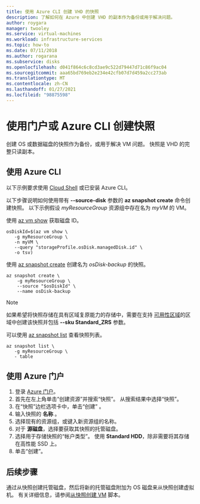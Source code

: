 ```yaml
---
title: 使用 Azure CLI 创建 VHD 的快照
description: 了解如何在 Azure 中创建 VHD 的副本作为备份或用于解决问题。
author: roygara
manager: twooley
ms.service: virtual-machines
ms.workload: infrastructure-services
ms.topic: how-to
ms.date: 07/11/2018
ms.author: rogarana
ms.subservice: disks
ms.openlocfilehash: d041f864c6c8cd3ae9c522d79447d71c86f9ac04
ms.sourcegitcommit: aaa65bd769eb2e234e42cfb07d7d459a2cc273ab
ms.translationtype: MT
ms.contentlocale: zh-CN
ms.lasthandoff: 01/27/2021
ms.locfileid: "98875598"
---
```

# <a name="create-a-snapshot-using-the-portal-or-azure-cli"></a>使用门户或 Azure CLI 创建快照

创建 OS 或数据磁盘的快照作为备份，或用于解决 VM 问题。 快照是 VHD 的完整只读副本。 

## <a name="use-azure-cli"></a>使用 Azure CLI 

以下示例要求使用 [Cloud Shell](https://shell.azure.com/bash) 或已安装 Azure CLI。

以下步骤说明如何使用带有 **--source-disk** 参数的 **az snapshot create** 命令创建快照。 以下示例假设 *myResourceGroup* 资源组中存在名为 *myVM* 的 VM。

使用 [az vm show](/cli/azure/vm#az-vm-show) 获取磁盘 ID。

```azurecli-interactive
osDiskId=$(az vm show \
   -g myResourceGroup \
   -n myVM \
   --query "storageProfile.osDisk.managedDisk.id" \
   -o tsv)
```

使用 [az snapshot create](/cli/azure/snapshot#az-snapshot-create) 创建名为 *osDisk-backup* 的快照。

```azurecli-interactive
az snapshot create \
    -g myResourceGroup \
    --source "$osDiskId" \
    --name osDisk-backup
```

> [!NOTE]
> 如果希望将快照存储在具有区域复原能力的存储中，需要在支持 [可用性区域](../../availability-zones/az-overview.md)的区域中创建该快照并包括 **--sku Standard_ZRS** 参数。

可以使用 [az snapshot list](/cli/azure/snapshot#az-snapshot-list) 查看快照列表。

```azurecli-interactive
az snapshot list \
   -g myResourceGroup \
   - table
```

## <a name="use-azure-portal"></a>使用 Azure 门户 

1. 登录 [Azure 门户](https://portal.azure.com)。
2. 首先在左上角单击“创建资源”并搜索“快照”。 从搜索结果中选择“快照”。
3. 在“快照”边栏选项卡中，单击“创建” 。
4. 输入快照的 **名称** 。
5. 选择现有的资源组，或键入新资源组的名称。 
7. 对于 **源磁盘**，选择要获取其快照的托管磁盘。
8. 选择用于存储快照的“帐户类型”。 使用 **Standard HDD**，除非需要将其存储在高性能 SSD 上。
9. 单击“创建”。


## <a name="next-steps"></a>后续步骤

 通过从快照创建托管磁盘，然后将新的托管磁盘附加为 OS 磁盘来从快照创建虚拟机。 有关详细信息，请参阅[从快照创建 VM](/previous-versions/azure/virtual-machines/scripts/virtual-machines-linux-cli-sample-create-vm-from-snapshot?toc=%2fcli%2fmodule%2ftoc.json) 脚本。